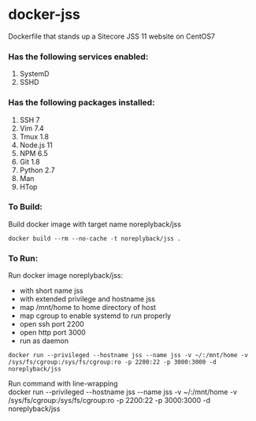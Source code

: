 # docker-jss
Dockerfile that stands up a Sitecore JSS 11 website on CentOS7

### Has the following services enabled:
1. SystemD
2. SSHD

### Has the following packages installed:
1. SSH 7
2. Vim 7.4
3. Tmux 1.8
4. Node.js 11
5. NPM 6.5
6. Git 1.8
7. Python 2.7
8. Man
9. HTop

### To Build:
Build docker image with target name noreplyback/jss
```
docker build --rm --no-cache -t noreplyback/jss .
```

### To Run:
Run docker image noreplyback/jss:
- with short name jss
- with extended privilege and hostname jss
- map /mnt/home to home directory of host
- map cgroup to enable systemd to run properly
- open ssh port 2200
- open http port 3000
- run as daemon
```
docker run --privileged --hostname jss --name jss -v ~/:/mnt/home -v /sys/fs/cgroup:/sys/fs/cgroup:ro -p 2200:22 -p 3000:3000 -d noreplyback/jss
```

Run command with line-wrapping\
docker run --privileged --hostname jss --name jss -v ~/:/mnt/home -v /sys/fs/cgroup:/sys/fs/cgroup:ro -p 2200:22 -p 3000:3000 -d noreplyback/jss
